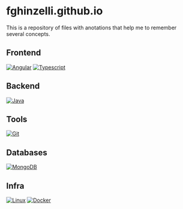 # fghinzelli.github.io
This is a repository of files with anotations that help me to remember several concepts.

## Frontend 
<a href="https://fghinzelli.github.io/angular"><img alt="Angular" src="https://img.shields.io/badge/-Angular-DD0031?style=for-the-badge&logo=angular&logoColor=white" /></a>
<a href="https://fghinzelli.github.io/typescript"><img alt="Typescript" src="https://img.shields.io/badge/Typescript-3178c6?style=for-the-badge&logo=typescript&logoColor=white" /></a>

## Backend
<a href="https://fghinzelli.github.io/java"><img alt="Java" src="https://img.shields.io/badge/-Java-F05032?style=for-the-badge&logo=java&logoColor=white" /></a><br>

## Tools
<a href="https://fghinzelli.github.io/git"><img alt="Git" src="https://img.shields.io/badge/-Git-F05032?style=for-the-badge&logo=git&logoColor=white" /></a>

## Databases
<a href="https://fghinzelli.github.io/mongodb"><img alt="MongoDB" src="https://img.shields.io/badge/-MongoDB-13aa52?style=for-the-badge&logo=mongodb&logoColor=white" /></a>

## Infra
<a href="https://fghinzelli.github.io/linux"><img alt="Linux" src="https://img.shields.io/badge/-Linux-E95420?style=for-the-badge&logo=ubuntu&logoColor=white" /></a>
<a href="https://fghinzelli.github.io/docker"><img alt="Docker" src="https://img.shields.io/badge/-Docker-46a2f1?style=for-the-badge&logo=docker&logoColor=white" /></a>




